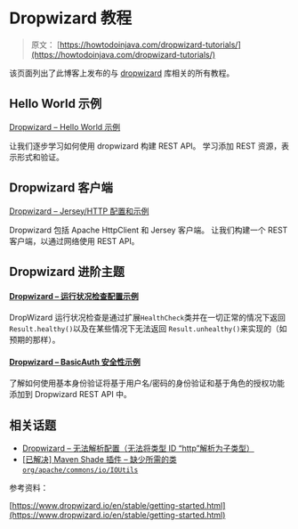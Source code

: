 # Dropwizard 教程

> 原文： [https://howtodoinjava.com/dropwizard-tutorials/](https://howtodoinjava.com/dropwizard-tutorials/)

该页面列出了此博客上发布的与 [dropwizard](http://www.dropwizard.io) 库相关的所有教程。

## Hello World 示例

[Dropwizard – Hello World 示例](//howtodoinjava.com/dropwizard/tutorial-and-hello-world-example/)

让我们逐步学习如何使用 dropwizard 构建 REST API。 学习添加 REST 资源，表示形式和验证。

## Dropwizard 客户端

[Dropwizard – Jersey/HTTP 配置和示例](//howtodoinjava.com/dropwizard/client-configuration-and-examples/)

Dropwizard 包括 Apache HttpClient 和 Jersey 客户端。 让我们构建一个 REST 客户端，以通过网络使用 REST API。

## Dropwizard 进阶主题

#### [Dropwizard – 运行状况检查配置示例](//howtodoinjava.com/dropwizard/health-check-configuration-example/)

DropWizard 运行状况检查是通过扩展`HealthCheck`类并在一切正常的情况下返回`Result.healthy()`以及在某些情况下无法返回 `Result.unhealthy()`来实现的（如预期的那样）。

#### [Dropwizard – BasicAuth 安全性示例](//howtodoinjava.com/dropwizard/dropwizard-basic-auth-security-example/)

了解如何使用基本身份验证将基于用户名/密码的身份验证和基于角色的授权功能添加到 Dropwizard REST API 中。

## 相关话题

*   [Dropwizard – 无法解析配置（无法将类型 ID “http”解析为子类型）](//howtodoinjava.com/dropwizard/solved-dropwizard-failed-parse-configuration-not-resolve-type-id-http-subtype/)
*   [[已解决] Maven Shade 插件 – 缺少所需的类`org/apache/commons/io/IOUtils`](//howtodoinjava.com/maven/solved-maven-shade-plugin-required-class-missing-orgapachecommonsioioutils/)

参考资料：

[https://www.dropwizard.io/en/stable/getting-started.html](https://www.dropwizard.io/en/stable/getting-started.html)